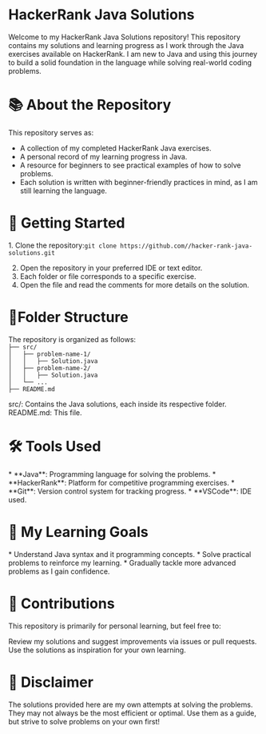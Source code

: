 <h1>HackerRank Java Solutions</h1>
Welcome to my HackerRank Java Solutions repository! This repository contains my solutions and learning progress as I work through the Java exercises available on HackerRank. I am new to Java and using this journey to build a solid foundation in the language while solving real-world coding problems.


<h1>📚 About the Repository</h1>
This repository serves as:

* A collection of my completed HackerRank Java exercises.
* A personal record of my learning progress in Java.
* A resource for beginners to see practical examples of how to solve problems.
* Each solution is written with beginner-friendly practices in mind, as I am still learning the language.


<h1>🚀 Getting Started</h1>
1. Clone the repository:<code>git clone https://github.com/<your-username>/hacker-rank-java-solutions.git</code>

2. Open the repository in your preferred IDE or text editor.
3. Each folder or file corresponds to a specific exercise. 
4. Open the file and read the comments for more details on the solution.

<h1>📂Folder Structure</h1>
The repository is organized as follows:
<code>
├── src/
│   ├── problem-name-1/
│   │   ├── Solution.java
│   ├── problem-name-2/
│   │   ├── Solution.java
│   └── ...
├── README.md
</code>

src/: Contains the Java solutions, each inside its respective folder.
README.md: This file.

<h1>🛠 Tools Used</h1>
* **Java**: Programming language for solving the problems.
* **HackerRank**: Platform for competitive programming exercises.
* **Git**: Version control system for tracking progress.
* **VSCode**: IDE used.

<h1>🌱 My Learning Goals</h1>
* Understand Java syntax and it programming concepts.
* Solve practical problems to reinforce my learning.
* Gradually tackle more advanced problems as I gain confidence.

<h1>🤝 Contributions</h1>
This repository is primarily for personal learning, but feel free to:

Review my solutions and suggest improvements via issues or pull requests.
Use the solutions as inspiration for your own learning.

<h1>📝 Disclaimer</h1>
The solutions provided here are my own attempts at solving the problems. They may not always be the most efficient or optimal. Use them as a guide, but strive to solve problems on your own first!
